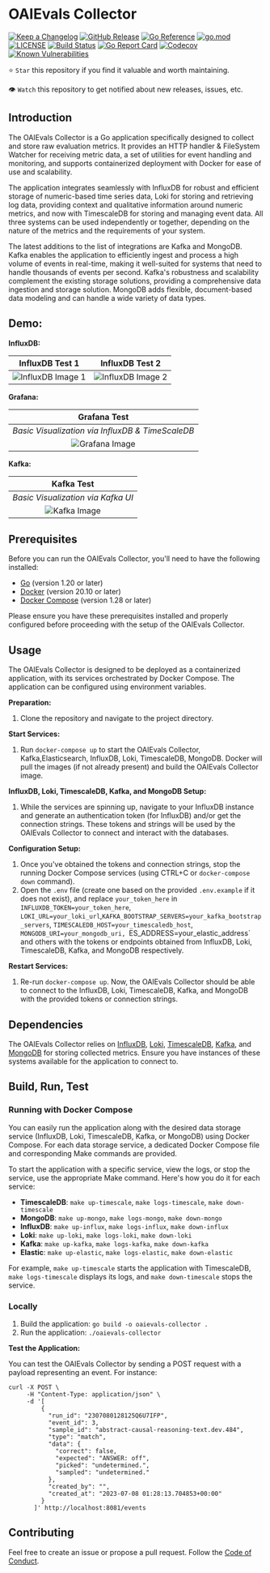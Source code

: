 # OAIEvals Collector

[![Keep a Changelog](https://img.shields.io/badge/changelog-Keep%20a%20Changelog-%23E05735)](CHANGELOG.md)
[![GitHub Release](https://img.shields.io/github/v/release/nstankov-bg/oaievals-collector)](https://github.com/nstankov-bg/oaievals-collector/releases)
[![Go Reference](https://pkg.go.dev/badge/nstankov-bg/oaievals-collector.svg)](https://pkg.go.dev/github.com/nstankov-bg/oaievals-collector)
[![go.mod](https://img.shields.io/github/go-mod/go-version/nstankov-bg/oaievals-collector)](go.mod)
[![LICENSE](https://img.shields.io/github/license/nstankov-bg/oaievals-collector)](LICENSE)
[![Build Status](https://img.shields.io/github/actions/workflow/status/nstankov-bg/oaievals-collector/build-n-push.yml?branch=main)](https://github.com/nstankov-bg/oaievals-collector/actions?query=workflow%3Abuild+branch%3Amain)
[![Go Report Card](https://goreportcard.com/badge/github.com/nstankov-bg/oaievals-collector)](https://goreportcard.com/report/github.com/nstankov-bg/oaievals-collector)
[![Codecov](https://codecov.io/gh/nstankov-bg/oaievals-collector/branch/main/graph/badge.svg)](https://codecov.io/gh/nstankov-bg/oaievals-collector)
[![Known Vulnerabilities](https://snyk.io/test/github/nstankov-bg/oaievals-collector/main/badge.svg)](https://snyk.io/test/github/nstankov-bg/main/oaievals-collector)

⭐ `Star` this repository if you find it valuable and worth maintaining.

👁 `Watch` this repository to get notified about new releases, issues, etc.

## Introduction

The OAIEvals Collector is a Go application specifically designed to collect and store raw evaluation metrics. It provides an HTTP handler & FileSystem Watcher for receiving metric data, a set of utilities for event handling and monitoring, and supports containerized deployment with Docker for ease of use and scalability.

The application integrates seamlessly with InfluxDB for robust and efficient storage of numeric-based time series data, Loki for storing and retrieving log data, providing context and qualitative information around numeric metrics, and now with TimescaleDB for storing and managing event data. All three systems can be used independently or together, depending on the nature of the metrics and the requirements of your system.

The latest additions to the list of integrations are Kafka and MongoDB. Kafka enables the application to efficiently ingest and process a high volume of events in real-time, making it well-suited for systems that need to handle thousands of events per second. Kafka's robustness and scalability complement the existing storage solutions, providing a comprehensive data ingestion and storage solution. MongoDB adds flexible, document-based data modeling and can handle a wide variety of data types.

## Demo:

**InfluxDB:**

| InfluxDB Test 1 | InfluxDB Test 2 |
| :---: | :---: |
| ![InfluxDB Image 1](https://github.com/openai/evals/assets/27363885/f2359bce-5af2-49c6-a4dd-66e362ece63d) | ![InfluxDB Image 2](https://github.com/openai/evals/assets/27363885/be3c7361-2601-417d-a311-96c09da954c9) |

**Grafana:**

| Grafana Test |
| :---: |
| *Basic Visualization via InfluxDB & TimeScaleDB*
| ![Grafana Image](https://github.com/nstankov-bg/oaievals-collector/assets/27363885/cd119b1a-939c-4f2d-b141-d26e83784cbc) 

**Kafka:**

| Kafka Test |
| :---: |
| *Basic Visualization via Kafka UI*
| ![Kafka Image](https://github.com/nstankov-bg/oaievals-collector/assets/27363885/e8075f06-b628-4773-99d9-a032e28f2472) 

## Prerequisites

Before you can run the OAIEvals Collector, you'll need to have the following installed:

- [Go](https://golang.org/dl/) (version 1.20 or later)
- [Docker](https://www.docker.com/products/docker-desktop) (version 20.10 or later)
- [Docker Compose](https://docs.docker.com/compose/install/) (version 1.28 or later)

Please ensure you have these prerequisites installed and properly configured before proceeding with the setup of the OAIEvals Collector.

## Usage

The OAIEvals Collector is designed to be deployed as a containerized application, with its services orchestrated by Docker Compose. The application can be configured using environment variables.

**Preparation:**

1. Clone the repository and navigate to the project directory.

**Start Services:**

1. Run `docker-compose up` to start the OAIEvals Collector, Kafka,Elasticsearch, InfluxDB, Loki, TimescaleDB, MongoDB. Docker will pull the images (if not already present) and build the OAIEvals Collector image.

**InfluxDB, Loki, TimescaleDB, Kafka, and MongoDB Setup:**

1. While the services are spinning up, navigate to your InfluxDB instance and generate an authentication token (for InfluxDB) and/or get the connection strings. These tokens and strings will be used by the OAIEvals Collector to connect and interact with the databases.

**Configuration Setup:**

1. Once you've obtained the tokens and connection strings, stop the running Docker Compose services (using CTRL+C or `docker-compose down` command).
2. Open the `.env` file (create one based on the provided `.env.example` if it does not exist), and replace `your_token_here` in `INFLUXDB_TOKEN=your_token_here`, `LOKI_URL=your_loki_url`,`KAFKA_BOOTSTRAP_SERVERS=your_kafka_bootstrap_servers`, `TIMESCALEDB_HOST=your_timescaledb_host`, `MONGODB_URI=your_mongodb_uri, `ES_ADDRESS=your_elastic_address` and others with the tokens or endpoints obtained from InfluxDB, Loki, TimescaleDB, Kafka, and MongoDB respectively.

**Restart Services:**

1. Re-run `docker-compose up`. Now, the OAIEvals Collector should be able to connect to the InfluxDB, Loki, TimescaleDB, Kafka, and MongoDB with the provided tokens or connection strings.

## Dependencies

The OAIEvals Collector relies on [InfluxDB](https://www.influxdata.com/), [Loki](https://grafana.com/oss/loki/), [TimescaleDB](https://www.timescale.com/), [Kafka](https://kafka.apache.org/), and [MongoDB](https://www.mongodb.com/) for storing collected metrics. Ensure you have instances of these systems available for the application to connect to.

## Build, Run, Test

### Running with Docker Compose

You can easily run the application along with the desired data storage service (InfluxDB, Loki, TimescaleDB, Kafka, or MongoDB) using Docker Compose. For each data storage service, a dedicated Docker Compose file and corresponding Make commands are provided.

To start the application with a specific service, view the logs, or stop the service, use the appropriate Make command. Here's how you do it for each service:

- **TimescaleDB**: `make up-timescale`, `make logs-timescale`, `make down-timescale`
- **MongoDB**: `make up-mongo`, `make logs-mongo`, `make down-mongo`
- **InfluxDB**: `make up-influx`, `make logs-influx`, `make down-influx`
- **Loki**: `make up-loki`, `make logs-loki`, `make down-loki`
- **Kafka**: `make up-kafka`, `make logs-kafka`, `make down-kafka`
- **Elastic**: `make up-elastic`, `make logs-elastic`, `make down-elastic`

For example, `make up-timescale` starts the application with TimescaleDB, `make logs-timescale` displays its logs, and `make down-timescale` stops the service.

### Locally

1. Build the application: `go build -o oaievals-collector .`
1. Run the application: `./oaievals-collector`

**Test the Application:**

You can test the OAIEvals Collector by sending a POST request with a payload representing an event. For instance:

```shell
curl -X POST \
     -H "Content-Type: application/json" \
     -d '[
         {
           "run_id": "2307080128125Q6U7IFP",
           "event_id": 3,
           "sample_id": "abstract-causal-reasoning-text.dev.484",
           "type": "match",
           "data": {
             "correct": false,
             "expected": "ANSWER: off",
             "picked": "undetermined.",
             "sampled": "undetermined."
           },
           "created_by": "",
           "created_at": "2023-07-08 01:28:13.704853+00:00"
         }
       ]' http://localhost:8081/events
```


## Contributing

Feel free to create an issue or propose a pull request. Follow the [Code of Conduct](CODE_OF_CONDUCT.md).
